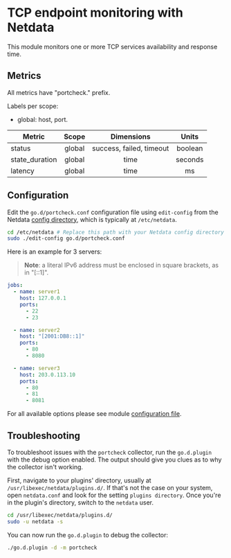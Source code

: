 <!--
title: "TCP endpoint monitoring with Netdata"
description: "Monitor the health and performance of any TCP endpoint with zero configuration, per-second metric granularity, and interactive visualizations."
custom_edit_url: "https://github.com/netdata/go.d.plugin/edit/master/modules/portcheck/README.md"
sidebar_label: "TCP endpoints"
learn_status: "Published"
learn_topic_type: "References"
learn_rel_path: "Integrations/Monitor/Remotes"
-->

# TCP endpoint monitoring with Netdata

This module monitors one or more TCP services availability and response time.

## Metrics

All metrics have "portcheck." prefix.

Labels per scope:

- global: host, port.

| Metric         | Scope  |        Dimensions        |  Units  |
|----------------|:------:|:------------------------:|:-------:|
| status         | global | success, failed, timeout | boolean |
| state_duration | global |           time           | seconds |
| latency        | global |           time           |   ms    |

## Configuration

Edit the `go.d/portcheck.conf` configuration file using `edit-config` from the
Netdata [config directory](https://learn.netdata.cloud/docs/configure/nodes), which is typically at `/etc/netdata`.

```bash
cd /etc/netdata # Replace this path with your Netdata config directory
sudo ./edit-config go.d/portcheck.conf
```

Here is an example for 3 servers:

> **Note**: a literal IPv6 address must be enclosed in square brackets, as in "[::1]".

```yaml
jobs:
  - name: server1
    host: 127.0.0.1
    ports:
      - 22
      - 23

  - name: server2
    host: "[2001:DB8::1]"
    ports:
      - 80
      - 8080

  - name: server3
    host: 203.0.113.10
    ports:
      - 80
      - 81
      - 8081
```

For all available options please see
module [configuration file](https://github.com/netdata/go.d.plugin/blob/master/config/go.d/portcheck.conf).

## Troubleshooting

To troubleshoot issues with the `portcheck` collector, run the `go.d.plugin` with the debug option enabled. The output
should give you clues as to why the collector isn't working.

First, navigate to your plugins' directory, usually at `/usr/libexec/netdata/plugins.d/`. If that's not the case on your
system, open `netdata.conf` and look for the setting `plugins directory`. Once you're in the plugin's directory, switch
to the `netdata` user.

```bash
cd /usr/libexec/netdata/plugins.d/
sudo -u netdata -s
```

You can now run the `go.d.plugin` to debug the collector:

```bash
./go.d.plugin -d -m portcheck
```
